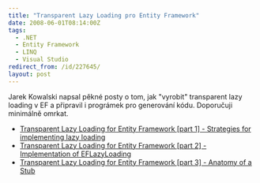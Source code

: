 ```yaml
---
title: "Transparent Lazy Loading pro Entity Framework"
date: 2008-06-01T08:14:00Z
tags:
  - .NET
  - Entity Framework
  - LINQ
  - Visual Studio
redirect_from: /id/227645/
layout: post
---
```

Jarek Kowalski napsal pěkné posty o tom, jak "vyrobit" transparent lazy loading v EF a připravil i prográmek pro generování kódu. Doporučuji minimálně omrkat.

* [Transparent Lazy Loading for Entity Framework [part 1] - Strategies for implementing lazy loading][1]
* [Transparent Lazy Loading for Entity Framework [part 2] - Implementation of EFLazyLoading][2]
* [Transparent Lazy Loading for Entity Framework [part 3] - Anatomy of a Stub][3]

[1]: http://blogs.msdn.com/jkowalski/archive/2008/05/12/transparent-lazy-loading-for-entity-framework-part-1.aspx
[2]: http://blogs.msdn.com/jkowalski/archive/2008/05/12/transparent-lazy-loading-for-entity-framework-part-2.aspx
[3]: http://blogs.msdn.com/jkowalski/archive/2008/05/28/transparent-lazy-loading-for-entity-framework-part-3-anatomy-of-a-stub.aspx